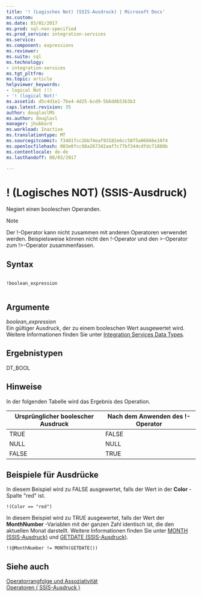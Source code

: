 ```yaml
---
title: '! (Logisches Not) (SSIS-Ausdruck) | Microsoft Docs'
ms.custom: 
ms.date: 03/01/2017
ms.prod: sql-non-specified
ms.prod_service: integration-services
ms.service: 
ms.component: expressions
ms.reviewer: 
ms.suite: sql
ms.technology:
- integration-services
ms.tgt_pltfrm: 
ms.topic: article
helpviewer_keywords:
- logical Not (!)
- '! (logical Not)'
ms.assetid: d5c4d1e1-7be4-4d25-bcd9-5b6ddb53b3b3
caps.latest.revision: 35
author: douglaslMS
ms.author: douglasl
manager: jhubbard
ms.workload: Inactive
ms.translationtype: MT
ms.sourcegitcommit: f3481fcc2bb74eaf93182e6cc58f5a06666e10f4
ms.openlocfilehash: 003e0fcc98a267342aaf7c77bf344cdfdc71880b
ms.contentlocale: de-de
ms.lasthandoff: 08/03/2017

---
```

# <a name="-logical-not-ssis-expression"></a>! (Logisches NOT) (SSIS-Ausdruck)
  Negiert einen booleschen Operanden.  
  
> [!NOTE]  
>  Der !-Operator kann nicht zusammen mit anderen Operatoren verwendet werden. Beispielsweise können nicht den !-Operator und den >-Operator zum !>-Operator zusammenfassen.  
  
## <a name="syntax"></a>Syntax  
  
```  
  
!boolean_expression  
  
```  
  
## <a name="arguments"></a>Argumente  
 *boolean_expression*  
 Ein gültiger Ausdruck, der zu einem booleschen Wert ausgewertet wird. Weitere Informationen finden Sie unter [Integration Services Data Types](../../integration-services/data-flow/integration-services-data-types.md).  
  
## <a name="result-types"></a>Ergebnistypen  
 DT_BOOL  
  
## <a name="remarks"></a>Hinweise  
 In der folgenden Tabelle wird das Ergebnis des Operation.  
  
|Ursprünglicher boolescher Ausdruck|Nach dem Anwenden des !- Operator|  
|---------------------------------|------------------------------------|  
|TRUE|FALSE|  
|NULL|NULL|  
|FALSE|TRUE|  
  
## <a name="expression-examples"></a>Beispiele für Ausdrücke  
 In diesem Beispiel wird zu FALSE ausgewertet, falls der Wert in der **Color** -Spalte "red" ist.  
  
```  
!(Color == "red")  
```  
  
 In diesem Beispiel wird zu TRUE ausgewertet, falls der Wert der **MonthNumber** -Variablen mit der ganzen Zahl identisch ist, die den aktuellen Monat darstellt. Weitere Informationen finden Sie unter [MONTH &#40;SSIS-Ausdruck&#41;](../../integration-services/expressions/month-ssis-expression.md) und [GETDATE &#40;SSIS-Ausdruck&#41;](../../integration-services/expressions/getdate-ssis-expression.md).  
  
```  
!(@MonthNumber != MONTH(GETDATE())  
```  
  
## <a name="see-also"></a>Siehe auch  
 [Operatorrangfolge und Assoziativität](../../integration-services/expressions/operator-precedence-and-associativity.md)   
 [Operatoren &#40; SSIS-Ausdruck &#41;](../../integration-services/expressions/operators-ssis-expression.md)  
  
  

